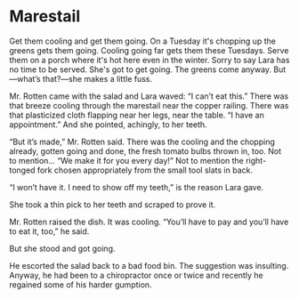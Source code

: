 # Marestail

Get them cooling and get them going. On a Tuesday it's chopping up the greens gets them going. Cooling going far gets them these Tuesdays. Serve them on a porch where it's hot here even in the winter. Sorry to say Lara has no time to be served. She's got to get going. The greens come anyway. But—what’s that?—she makes a little fuss.

Mr. Rotten came with the salad and Lara waved: “I can’t eat this.” There was that breeze cooling through the marestail near the copper railing. There was that plasticized cloth flapping near her legs, near the table. “I have an appointment.” And she pointed, achingly, to her teeth.

“But it’s made,” Mr. Rotten said. There was the cooling and the chopping already, gotten going and done, the fresh tomato bulbs thrown in, too. Not to mention… “We make it for you every day!” Not to mention the right-tonged fork chosen appropriately from the small tool slats in back.

“I won’t have it. I need to show off my teeth,” is the reason Lara gave.

She took a thin pick to her teeth and scraped to prove it.

Mr. Rotten raised the dish. It was cooling. “You’ll have to pay and you’ll have to eat it, too,” he said.

But she stood and got going.

He escorted the salad back to a bad food bin. The suggestion was insulting. Anyway, he had been to a chiropractor once or twice and recently he regained some of his harder gumption.